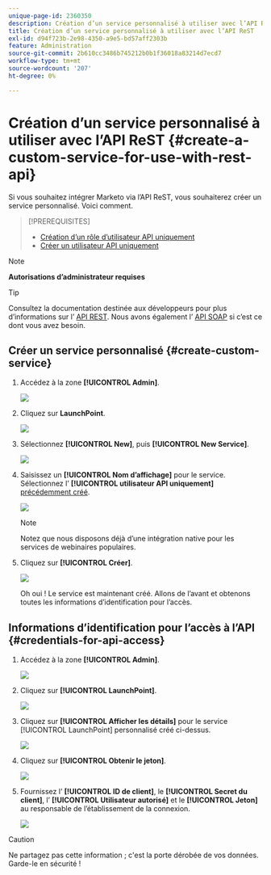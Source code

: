 ```yaml
---
unique-page-id: 2360350
description: Création d’un service personnalisé à utiliser avec l’API ReST - Documents Marketo - Documentation du produit
title: Création d’un service personnalisé à utiliser avec l’API ReST
exl-id: d94f723b-2e98-4350-a9e5-bd57aff2303b
feature: Administration
source-git-commit: 2b610cc3486b745212b0b1f36018a83214d7ecd7
workflow-type: tm+mt
source-wordcount: '207'
ht-degree: 0%

---
```


# Création d’un service personnalisé à utiliser avec l’API ReST {#create-a-custom-service-for-use-with-rest-api}

Si vous souhaitez intégrer Marketo via l’API ReST, vous souhaiterez créer un service personnalisé. Voici comment.

>[!PREREQUISITES]
>
>* [Création d’un rôle d’utilisateur API uniquement](/help/marketo/product-docs/administration/users-and-roles/create-an-api-only-user-role.md)
>* [Créer un utilisateur API uniquement](/help/marketo/product-docs/administration/users-and-roles/create-an-api-only-user.md)
>

>[!NOTE]
>
>**Autorisations d’administrateur requises**

>[!TIP]
>
>Consultez la documentation destinée aux développeurs pour plus d’informations sur l’ [API REST](https://developer.adobe.com/marketo-apis/). Nous avons également l’ [API SOAP](https://experienceleague.adobe.com/fr/docs/marketo-developer/marketo/soap/soap-api) si c’est ce dont vous avez besoin.

## Créer un service personnalisé {#create-custom-service}

1. Accédez à la zone **[!UICONTROL Admin]**.

   ![](assets/create-a-custom-service-for-use-with-rest-api-1.png)

1. Cliquez sur **LaunchPoint**.

   ![](assets/create-a-custom-service-for-use-with-rest-api-2.png)

1. Sélectionnez **[!UICONTROL New]**, puis **[!UICONTROL New Service]**.

   ![](assets/create-a-custom-service-for-use-with-rest-api-3.png)

1. Saisissez un **[!UICONTROL Nom d’affichage]** pour le service. Sélectionnez l’ **[!UICONTROL utilisateur API uniquement]** [ précédemment créé](/help/marketo/product-docs/administration/users-and-roles/create-an-api-only-user.md).

   ![](assets/create-a-custom-service-for-use-with-rest-api-4.png)

   >[!NOTE]
   >
   >Notez que nous disposons déjà d’une intégration native pour les services de webinaires populaires.

1. Cliquez sur **[!UICONTROL Créer]**.

   ![](assets/create-a-custom-service-for-use-with-rest-api-5.png)

   Oh oui ! Le service est maintenant créé. Allons de l’avant et obtenons toutes les informations d’identification pour l’accès.

## Informations d’identification pour l’accès à l’API {#credentials-for-api-access}

1. Accédez à la zone **[!UICONTROL Admin]**.

   ![](assets/create-a-custom-service-for-use-with-rest-api-6.png)

1. Cliquez sur **[!UICONTROL LaunchPoint]**.

   ![](assets/create-a-custom-service-for-use-with-rest-api-7.png)

1. Cliquez sur **[!UICONTROL Afficher les détails]** pour le service [!UICONTROL LaunchPoint] personnalisé créé ci-dessus.

   ![](assets/create-a-custom-service-for-use-with-rest-api-8.png)

1. Cliquez sur **[!UICONTROL Obtenir le jeton]**.

   ![](assets/create-a-custom-service-for-use-with-rest-api-9.png)

1. Fournissez l’ **[!UICONTROL ID de client]**, le **[!UICONTROL Secret du client]**, l’ **[!UICONTROL Utilisateur autorisé]** et le **[!UICONTROL Jeton]** au responsable de l’établissement de la connexion.

   ![](assets/create-a-custom-service-for-use-with-rest-api-10.png)

>[!CAUTION]
>
>Ne partagez pas cette information ; c&#39;est la porte dérobée de vos données. Garde-le en sécurité !
